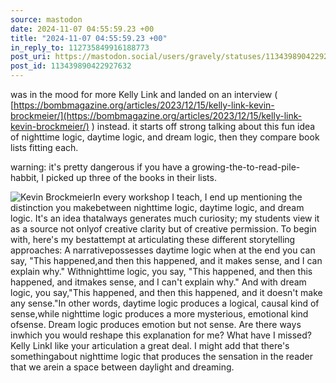 ```yaml
---
source: mastodon
date: 2024-11-07 04:55:59.23 +00
title: "2024-11-07 04:55:59.23 +00"
in_reply_to: 112735849916188773
post_uri: https://mastodon.social/users/gravely/statuses/113439890422927632
post_id: 113439890422927632
---
```

was in the mood for more Kelly Link and landed on an interview ( [https://bombmagazine.org/articles/2023/12/15/kelly-link-kevin-brockmeier/](https://bombmagazine.org/articles/2023/12/15/kelly-link-kevin-brockmeier/) ) instead. it starts off strong talking about this fun idea of nighttime logic, daytime logic, and dream logic, then they compare book lists fitting each.

warning: it's pretty dangerous if you have a growing-the-to-read-pile-habbit, I picked up three of the books in their lists.


![Kevin BrockmeierIn every workshop I teach, I end up mentioning the distinction you makebetween nighttime logic, daytime logic, and dream logic. It's an idea thatalways generates much curiosity; my students view it as a source not onlyof creative clarity but of creative permission. To begin with, here's my bestattempt at articulating these different storytelling approaches: A narrativepossesses daytime logic when at the end you can say, "This happened,and then this happened, and it makes sense, and I can explain why." Withnighttime logic, you say, "This happened, and then this happened, and itmakes sense, and I can't explain why." And with dream logic, you say,"This happened, and then this happened, and it doesn't make any sense."In other words, daytime logic produces a logical, causal kind of sense,while nighttime logic produces a more mysterious, emotional kind ofsense. Dream logic produces emotion but not sense. Are there ways inwhich you would reshape this explanation for me? What have I missed?Kelly LinkI like your articulation a great deal. I might add that there's somethingabout nighttime logic that produces the sensation in the reader that we arein a space between daylight and dreaming.](/images/113439890169348995.png)

